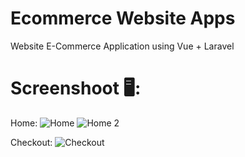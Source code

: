 # Ecommerce Website Apps
Website E-Commerce Application using Vue + Laravel

# Screenshoot 🖥️:

Home:
![Home](https://user-images.githubusercontent.com/71967665/123344721-aa9ddc80-d57e-11eb-9a9c-4ff07cc507b0.png)
![Home 2](https://user-images.githubusercontent.com/71967665/123344770-c30df700-d57e-11eb-8b26-b4318b9ed4b6.png)


Checkout:
![Checkout](https://user-images.githubusercontent.com/71967665/123344804-d4570380-d57e-11eb-8e12-de4d47b00d3a.png)

